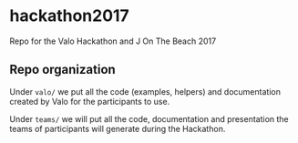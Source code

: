 # hackathon2017
Repo for the Valo Hackathon and J On The Beach 2017

## Repo organization

Under `valo/` we put all the code (examples, helpers) and documentation created by Valo for the participants to use.

Under `teams/` we will put all the code, documentation and presentation the teams of participants will generate during the Hackathon.
